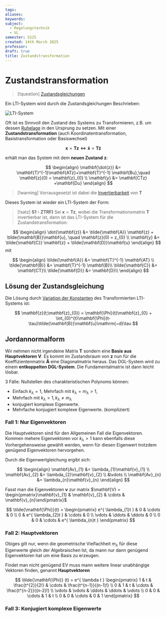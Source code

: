 ```yaml
---
tags: 
aliases: 
keywords: 
subject:
  - Regelungstechnik
  - VL
semester: SS25
created: 14th March 2025
professor:
draft: true
title: Zustandstransformation
---
```

 
# Zustandstransformation

> [!question] [Zustandsgleichungen](Zustandsgleichungen.md)

Ein LTI-System wird durch die Zustandsgleichungen Beschrieben: 

![LTI-System](LTI-Systeme.md#^ZLTI)

Oft ist es Sinnvoll den Zustand des Systems zu Transformieren, z.B. um dessen [Ruhelage](../Mathematik/Analysis/Ljapunov.md) in den Ursprung zu setzen. Mit einer **Zustandstransformation** (auch Koordinatentransformation, Basistransformation oder Basiswechsel)

$$ \mathbf{x} = \mathbf{Tz} \iff \mathbf{\dot{x}} = \mathbf{T\dot{z}}  $$

erhält man das System mit dem **neuen Zustand** $\mathbf{z}$:

$$
\begin{align}
\mathbf{\dot{z}} &= \mathbf{T}^{-1}\mathbf{ATz}+\mathbf{T}^{-1} \mathbf{Bu},\quad \mathbf{z}(0) = \mathbf{z}_{0} \\
\mathbf{y} &= \mathbf{CTz} +\mathbf{Du}
\end{align}
$$

> [!warning] Vorrausgesetzt ist dabei die [Invertierbarkeit](../Mathematik/Algebra/Gauß-Jordan-Verfahren.md#^INVB) von $\mathbf{T}$

Dieses System ist wieder ein LTI-System der Form:

> [!satz] **S1 - ZTRF)** Sei $\mathbf{x} = \mathbf{Tz}$, wobei die Transformationsmatrix $\mathbf{T}$ invertierbar ist, dann ist das LTI-System für die Zustandstransformation:
> 


$$
\begin{align}
\dot{\mathbf{z}} &= \tilde{\mathbf{A}} \mathbf{z} + \tilde{\mathbf{B}}\mathbf{u}, \quad \mathbf{z}(0) = z_{0} \\
\mathbf{y} &= \tilde{\mathbf{C}} \mathbf{z} + \tilde{\mathbf{D}}\mathbf{u}
\end{align}
$$
mit

$$
\begin{align}
\tilde{\mathbf{A}} &= \mathbf{T}^{-1} \mathbf{AT} \\
\tilde{\mathbf{B}} &= \mathbf{T}^{-1} \mathbf{B}\\
\tilde{\mathbf{C}} &= \mathbf{CT}\\
\tilde{\mathbf{D}} &= \mathbf{D}\\
\end{align}
$$

## Lösung der Zustandsgleichung

Die Lösung durch [Variation der Konstanten](../Mathematik/Analysis/Variation%20der%20Konstanten.md) des Transformierten LTI-Systems ist:

$$
\mathbf{z}(t;\mathbf{z}_{0}) = \mathbf{\Phi}(t)\mathbf{z}_{0} + \int_{0}^{t}\mathbf{\Phi}(t-\tau)\tilde{\mathbf{B}}\mathbf{u}\mathrm{~d}\tau
$$

## Jordannormalform

Wir nehmen nicht irgendeine Matrix $\mathbf{T}$ sondern eine **Basis aus Hauptvektoren** $\mathbf{V}$. Es kommt im Zustandsraum von $\mathbf{z}$ nun für die Koeffizientenmatrix $\mathbf{\tilde{A}}$ eine Diagonalmatrix heraus. Das DGL-System wird zu einem **entkoppelten DGL-System**. Die Fundamentalmatrix ist dann leicht lösbar.


3 Fälle: Nullstellen des charakteristischen Polynoms können:

- Einfach $k_{\lambda}=1$, Mehrfach mit $k_{\lambda}=m_{\lambda} > 1$,
- Mehrfach mit $k_{\lambda}>1, k_{\lambda}\neq m_{\lambda}$
- konjugiert komplexe Eigenwerte.
- Mehrfache konjugiert komplexe Eigenwerte. (kompliziert)


### Fall 1: Nur Eigenvektoren

Die Hauptvektoren sind für den Allgemeinen Fall die Eigenvektoren. Kommen mehere Eigenvektoren vor $k_{\lambda}>1$ kann ebenfalls diese Vorhergehensweise gewählt werden, wenn für diesen Eigenwert trotzdem genügend Eigenvektoren hervorgehen.

Durch die Eigenwertgleichung ergibt sich:

$$
\begin{align}
\mathbf{Av}_{1} &= \lambda_{1}\mathbf{v}_{1} \\
\mathbf{Av}_{2} &= \lambda_{2}\mathbf{v}_{2} \\
&\vdots \\
\mathbf{Av}_{n} &= \lambda_{n}\mathbf{v}_{n}
\end{align}
$$

Fasst man die Eigenvektoren $\mathbf{v}$ zur matrix $\mathbf{V} = \begin{pmatrix}\mathbf{v}_{1} & \mathbf{v}_{2} & \cdots & \mathbf{v}_{n}\end{pmatrix}$

$$
\tilde{\mathbf{\Phi}}(t) = \begin{pmatrix}
e^{ \lambda_{1}t } & 0 & \cdots & 0 \\
0 & e^{ \lambda_{2}t } & \cdots & 0 \\
\vdots & \ddots & \ddots & 0 \\
0 & 0 & \cdots & e^{ \lambda_{n}t }
\end{pmatrix}
$$

### Fall 2: Hauptvektoren

Obiges gilt nur, wenn die geometrische Vielfachheit $m_{\lambda}$ für diese Eigenwerte gleich der Algebraischen Ist, da mann nur dann genügend Eigenvektoren hat um eine Basis zu erzeugen.

Findet man nicht genügend EV muss mann weitere linear unabhängige Vektoren finden, genannt **Hauptvektoren**

$$
\tilde{\mathbf{\Phi}} (t) = e^{ \lambda t } \begin{pmatrix}
1 & t & \frac{t^{2}}{2!}  & \cdots & \frac{t^{n-1}}{(n-1)!} \\
0 & 1 & t & \cdots & \frac{t^{n-2}}{(n-2)!} \\
\vdots & \vdots & \ddots & \ddots & \vdots \\
0 & 0 & \cdots & 1 & t \\
0 & 0 & \cdots & 0 & 1
\end{pmatrix}
$$

### Fall 3: Konjugiert komplexe Eigenwerte

